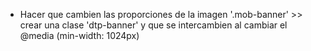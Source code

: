 - Hacer que cambien las proporciones de la imagen '.mob-banner' >> crear una clase 'dtp-banner' y que se intercambien al cambiar el @media (min-width: 1024px)